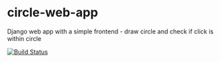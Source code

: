 # circle-web-app
Django web app with a simple frontend - draw circle and check if click is within circle

[![Build Status](https://travis-ci.org/apolloFER/circle-web-app.svg?branch=master)](https://travis-ci.org/apolloFER/circle-web-app)
